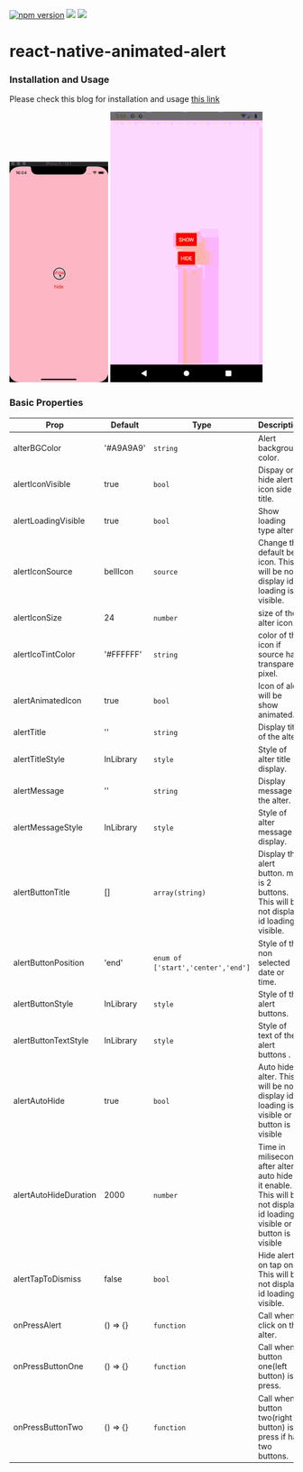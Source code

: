 <p align="left">
    <a href="https://www.npmjs.com/package/@logisticinfotech/react-native-animated-alert"><img alt="npm version" src="https://img.shields.io/badge/npm-v1.0.0-green.svg"></a>
    <a href="https://www.npmjs.com/package/@logisticinfotech/react-native-animated-alert"><img src="https://img.shields.io/badge/downloads-%3E1K-yellow.svg"></a>
    <a href="https://www.npmjs.com/package/@logisticinfotech/react-native-animated-alert"<><img src="https://img.shields.io/badge/license-MIT-orange.svg"></a>
</p>

# react-native-animated-alert

### Installation and Usage

Please check this blog for installation and usage [this link](https://www.logisticinfotech.com/blog/react-native-animated-alert-library/)

![](RNAnimatedAlertIOS.gif)
![](RNAnimatedAlterAndroid.gif)

### Basic Properties

| Prop                  | Default   | Type                               | Description                                                                                                                |
| --------------------- | --------- | ---------------------------------- | -------------------------------------------------------------------------------------------------------------------------- |
| alterBGColor          | '#A9A9A9' | `string`                           | Alert background color.                                                                                                    |
| alertIconVisible      | true      | `bool`                             | Dispay or hide alert icon side to title.                                                                                   |
| alertLoadingVisible   | true      | `bool`                             | Show loading type alter.                                                                                                   |
| alertIconSource       | bellIcon  | `source`                           | Change the default bell icon. This will be not display id loading is visible.                                              |
| alertIconSize         | 24        | `number`                           | size of the alter icon.                                                                                                    |
| alertIcoTintColor     | '#FFFFFF' | `string`                           | color of the icon if source has transparent pixel.                                                                         |
| alertAnimatedIcon     | true      | `bool`                             | Icon of alert will be show animated.                                                                                       |
| alertTitle            | ''        | `string`                           | Display title of the alter.                                                                                                |
| alertTitleStyle       | InLibrary | `style`                            | Style of alter title display.                                                                                              |
| alertMessage          | ''        | `string`                           | Display message of the alter.                                                                                              |
| alertMessageStyle     | InLibrary | `style`                            | Style of alter message display.                                                                                            |
| alertButtonTitle      | []        | `array(string)`                    | Display the alert button. max is 2 buttons. This will be not display id loading is visible.                                |
| alertButtonPosition   | 'end'     | `enum of ['start','center','end']` | Style of the non selected date or time.                                                                                    |
| alertButtonStyle      | InLibrary | `style`                            | Style of the alert buttons.                                                                                                |
| alertButtonTextStyle  | InLibrary | `style`                            | Style of text of the alert buttons .                                                                                       |
| alertAutoHide         | true      | `bool`                             | Auto hide alter. This will be not display id loading is visible or button is visible                                       |
| alertAutoHideDuration | 2000      | `number`                           | Time in milisecond after alter auto hide if it enable. This will be not display id loading is visible or button is visible |
| alertTapToDismiss     | false     | `bool`                             | Hide alert on tap on it. This will be not display id loading is visible.                                                   |
| onPressAlert          | () => {}  | `function`                         | Call when click on the alter.                                                                                              |
| onPressButtonOne      | () => {}  | `function`                         | Call when button one(left button) is press.                                                                                |
| onPressButtonTwo      | () => {}  | `function`                         | Call when button two(right button) is press if has two buttons.                                                            |

